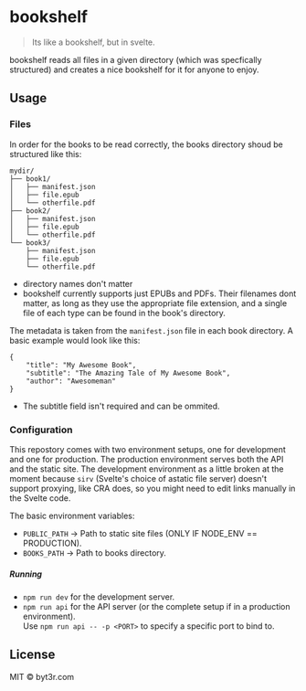 # bookshelf
> Its like a bookshelf, but in svelte.

bookshelf reads all files in a given directory (which was specfically structured) and creates a nice bookshelf for it for anyone to enjoy.

## Usage

### Files

In order for the books to be read correctly, the books directory shoud be structured like this:
```
mydir/
├── book1/
│   ├── manifest.json
│   ├── file.epub
│   └── otherfile.pdf
├── book2/
│   ├── manifest.json
│   ├── file.epub
│   └── otherfile.pdf
└── book3/
    ├── manifest.json
    ├── file.epub
    └── otherfile.pdf

```

- directory names don't matter
- bookshelf currently supports just EPUBs and PDFs. Their filenames dont matter, as long as they use the appropriate file extension, and a single file of each type can be found in the book's directory.

The metadata is taken from the `manifest.json` file in each book directory. A basic example would look like this:
```
{
    "title": "My Awesome Book",
    "subtitle": "The Amazing Tale of My Awesome Book",
    "author": "Awesomeman"
}
```

- The subtitle field isn't required and can be ommited.

### Configuration
This repostory comes with two environment setups, one for development and one for production.
The production environment serves both the API and the static site. The development environment as a little broken at the moment because `sirv` (Svelte's choice of astatic file server) doesn't support proxying, like CRA does, so you might need to edit links manually in the Svelte code.

The basic environment variables:

- `PUBLIC_PATH` -> Path to static site files (ONLY IF NODE_ENV == PRODUCTION).
- `BOOKS_PATH` -> Path to books directory.

##### Running

- `npm run dev` for the development server.
- `npm run api` for the API server (or the complete setup if in a production environment). <br>Use `npm run api -- -p <PORT>` to specify a specific port to bind to.

## License
MIT © byt3r.com